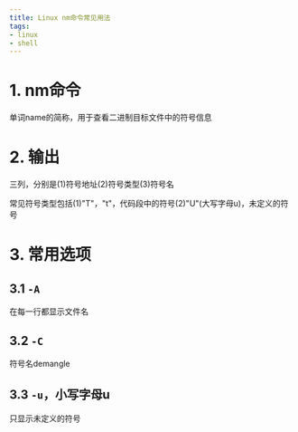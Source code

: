 ```yaml
---
title: Linux nm命令常见用法
tags:
- linux
- shell
---
```


# 1. nm命令

单词name的简称，用于查看二进制目标文件中的符号信息

# 2. 输出

三列，分别是(1)符号地址(2)符号类型(3)符号名

常见符号类型包括(1)"T"，"t"，代码段中的符号(2)"U"(大写字母u)，未定义的符号

# 3. 常用选项

## 3.1 `-A`

在每一行都显示文件名

## 3.2 `-C`

符号名demangle

## 3.3 `-u`，小写字母u

只显示未定义的符号